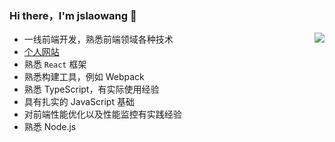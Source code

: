 ### Hi there，I'm jslaowang 👋

<img align="right" src="https://github-readme-stats.vercel.app/api?username=jslaowang&show_icons=true&hide_border=true&theme=react" />

- 一线前端开发，熟悉前端领域各种技术
- [个人网站](https://jslaowang.com)
- 熟悉 `React` 框架
- 熟悉构建工具，例如 Webpack
- 熟悉 TypeScript，有实际使用经验
- 具有扎实的 JavaScript 基础
- 对前端性能优化以及性能监控有实践经验
- 熟悉 Node.js
